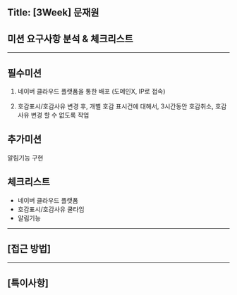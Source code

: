 ## Title: [3Week] 문재원

## 미션 요구사항 분석 & 체크리스트

---
## 필수미션
1. 네이버 클라우드 플랫폼을 통한 배포 (도메인X, IP로 접속)


2. 호감표시/호감사유 변경 후, 개별 호감 표시건에 대해서, 3시간동안 호감취소, 호감사유 변경 할 수 없도록 작업


## 추가미션
알림기능 구현

## 체크리스트
- 네이버 클라우드 플랫폼
- 호감표시/호감사유 쿨타임
- 알림기능
---
## **[접근 방법]**

---

## **[특이사항]**
